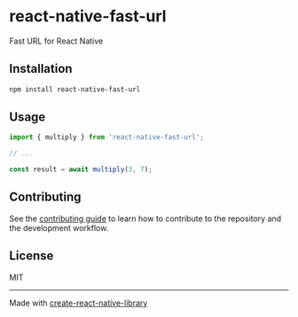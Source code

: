 # react-native-fast-url

Fast URL for React Native

## Installation

```sh
npm install react-native-fast-url
```

## Usage

```js
import { multiply } from 'react-native-fast-url';

// ...

const result = await multiply(3, 7);
```

## Contributing

See the [contributing guide](CONTRIBUTING.md) to learn how to contribute to the repository and the development workflow.

## License

MIT

---

Made with [create-react-native-library](https://github.com/callstack/react-native-builder-bob)
